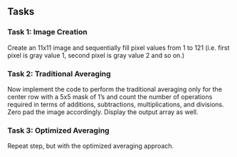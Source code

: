 ## Tasks

### Task 1: Image Creation
Create an 11x11 image and sequentially fill pixel values from 1 to 121 (i.e. first pixel is gray value 1, second pixel is gray value 2 and so on.) 
### Task 2: Traditional Averaging
Now implement the code to perform the traditional averaging only for the center row with a 5x5 mask of 1’s and count the number of operations required in terms of additions, subtractions, multiplications, and divisions. Zero pad the image accordingly. Display the output array as well.
### Task 3: Optimized Averaging
Repeat step, but with the optimized averaging approach.  

